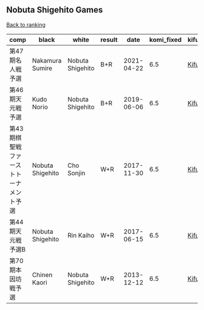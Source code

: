 ## Nobuta Shigehito Games

[Back to ranking](index.md)




| **comp** | **black** | **white** | **result** | **date** | **komi_fixed** | **kifu** | 
| --- | --- | --- | --- | --- | --- | --- |
| 第47期名人戦予選 | Nakamura Sumire | Nobuta Shigehito | B+R | 2021-04-22 | 6.5 | [Kifu](https://kifudepot.net/kifucontents.php?id=L%2Bhy1FOylEnjlo3DGzfsaA%3D%3D) | 
| 第46期天元戦予選 | Kudo Norio | Nobuta Shigehito | B+R | 2019-06-06 | 6.5 | [Kifu](https://kifudepot.net/kifucontents.php?id=Ix%2B1hFTCawWeepT%2F7iKZ8w%3D%3D) | 
| 第43期棋聖戦ファーストトーナメント予選 | Nobuta Shigehito | Cho Sonjin | W+R | 2017-11-30 | 6.5 | [Kifu](https://kifudepot.net/kifucontents.php?id=zFLu4%2BeKLGh%2FeJJk1a1zmg%3D%3D) | 
| 第44期天元戦　予選B | Nobuta Shigehito | Rin Kaiho | W+R | 2017-06-15 | 6.5 | [Kifu](https://kifudepot.net/kifucontents.php?id=%2BXchCDIEYZohliA1mHHPyg%3D%3D) | 
| 第70期本因坊戦予選 | Chinen Kaori | Nobuta Shigehito | W+R | 2013-12-12 | 6.5 | [Kifu](https://kifudepot.net/kifucontents.php?id=lwcKHR8839na2gcA4jjZNA%3D%3D) |




